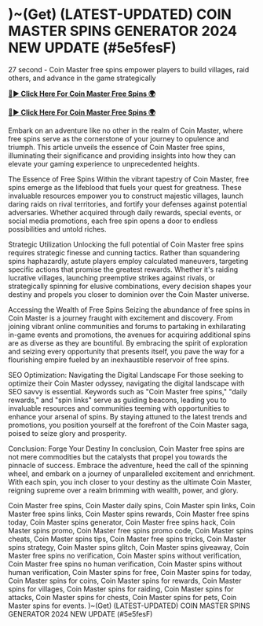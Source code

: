 # )~(Get) (LATEST-UPDATED) COIN MASTER SPINS GENERATOR 2024 NEW UPDATE (#5e5fesF) 

27 second - Coin Master free spins empower players to build villages, raid others, and advance in the game strategically

[**🔴► Click Here For Coin Master Free Spins 🌍**](https://cortexi2023new.online/)

[**🔴► Click Here For Coin Master Free Spins 🌍**](https://cortexi2023new.online/)
 

Embark on an adventure like no other in the realm of Coin Master, where free spins serve as the cornerstone of your journey to opulence and triumph. This article unveils the essence of Coin Master free spins, illuminating their significance and providing insights into how they can elevate your gaming experience to unprecedented heights.

The Essence of Free Spins
Within the vibrant tapestry of Coin Master, free spins emerge as the lifeblood that fuels your quest for greatness. These invaluable resources empower you to construct majestic villages, launch daring raids on rival territories, and fortify your defenses against potential adversaries. Whether acquired through daily rewards, special events, or social media promotions, each free spin opens a door to endless possibilities and untold riches.

Strategic Utilization
Unlocking the full potential of Coin Master free spins requires strategic finesse and cunning tactics. Rather than squandering spins haphazardly, astute players employ calculated maneuvers, targeting specific actions that promise the greatest rewards. Whether it's raiding lucrative villages, launching preemptive strikes against rivals, or strategically spinning for elusive combinations, every decision shapes your destiny and propels you closer to dominion over the Coin Master universe.

Accessing the Wealth of Free Spins
Seizing the abundance of free spins in Coin Master is a journey fraught with excitement and discovery. From joining vibrant online communities and forums to partaking in exhilarating in-game events and promotions, the avenues for acquiring additional spins are as diverse as they are bountiful. By embracing the spirit of exploration and seizing every opportunity that presents itself, you pave the way for a flourishing empire fueled by an inexhaustible reservoir of free spins.

SEO Optimization: Navigating the Digital Landscape
For those seeking to optimize their Coin Master odyssey, navigating the digital landscape with SEO savvy is essential. Keywords such as "Coin Master free spins," "daily rewards," and "spin links" serve as guiding beacons, leading you to invaluable resources and communities teeming with opportunities to enhance your arsenal of spins. By staying attuned to the latest trends and promotions, you position yourself at the forefront of the Coin Master saga, poised to seize glory and prosperity.

Conclusion: Forge Your Destiny
In conclusion, Coin Master free spins are not mere commodities but the catalysts that propel you towards the pinnacle of success. Embrace the adventure, heed the call of the spinning wheel, and embark on a journey of unparalleled excitement and enrichment. With each spin, you inch closer to your destiny as the ultimate Coin Master, reigning supreme over a realm brimming with wealth, power, and glory.


Coin Master free spins, Coin Master daily spins, Coin Master spin links, Coin Master free spins links, Coin Master spins rewards, Coin Master free spins today, Coin Master spins generator, Coin Master free spins hack, Coin Master spins promo, Coin Master free spins promo code, Coin Master spins cheats, Coin Master spins tips, Coin Master free spins tricks, Coin Master spins strategy, Coin Master spins glitch, Coin Master spins giveaway, Coin Master free spins no verification, Coin Master spins without verification, Coin Master free spins no human verification, Coin Master spins without human verification, Coin Master spins for free, Coin Master spins for today, Coin Master spins for coins, Coin Master spins for rewards, Coin Master spins for villages, Coin Master spins for raiding, Coin Master spins for attacks, Coin Master spins for chests, Coin Master spins for pets, Coin Master spins for events.
)~(Get) (LATEST-UPDATED) COIN MASTER SPINS GENERATOR 2024 NEW UPDATE (#5e5fesF) 

